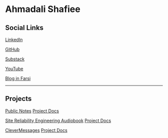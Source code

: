 # Ahmadali Shafiee

## Social Links

[<icon icon="fa-brands fa-linkedin" size="lg" /> LinkedIn](https://www.linkedin.com/in/ahmadalli/)

[<icon icon="fa-brands fa-github" size="lg" /> GitHub](https://github.com/ahmadalli)

[<icon icon="fa-sharp fa-bookmark" size="lg" /> Substack](https://ahmadallish.substack.com/)

[<icon icon="fa-brands fa-youtube" size="lg" /> YouTube](https://www.youtube.com/channel/UCpN2l-8TZV2PoLT33JOD6aA)

[<icon icon="fa-brands fa-wordpress" size="lg" /> Blog in Farsi](https://ahmadalli.me)

---

## Projects

[<icon icon="fa-solid fa-at" size="lg" /> Public Notes](https://publicnotes.io/) <icon icon="fa-solid fa-chevron-right" size="sm" /> [Project Docs](/projects/public-notes/)

[<icon icon="fa-solid fa-podcast" size="lg" /> Site Reliability Engineering Audiobook](https://podcasters.spotify.com/pod/show/sre-audiobook) <icon icon="fa-solid fa-chevron-right" size="sm" /> [Project Docs](/projects/sre-audiobook/)

[<icon icon="fa-solid fa-comment" size="lg" /> CleverMessages](https://clevermsg.io/) <icon icon="fa-solid fa-chevron-right" size="sm" /> [Project Docs](/projects/clever-messages/)
